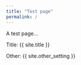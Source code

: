 ```yaml
---
title: "Test page"
permalink: /
---
```


A test page...

Title: {{ site.title }}

Other: {{ site.other_setting }}
